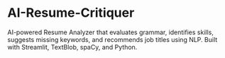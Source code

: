 # AI-Resume-Critiquer
AI-powered Resume Analyzer that evaluates grammar, identifies skills, suggests missing keywords, and recommends job titles using NLP. Built with Streamlit, TextBlob, spaCy, and Python.
